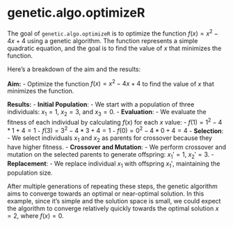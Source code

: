 
<!-- README.md is generated from README.Rmd. Please edit that file -->

# genetic.algo.optimizeR

<!-- badges: start -->
<!-- badges: end -->

The goal of `genetic.algo.optimizeR` is to optimize the function
$f(x) = x^2 - 4x + 4$ using a genetic algorithm. The function represents
a simple quadratic equation, and the goal is to find the value of $x$
that minimizes the function.

Here’s a breakdown of the aim and the results:

**Aim:** - Optimize the function $f(x) = x^2 - 4x + 4$ to find the value
of $x$ that minimizes the function.

**Results:** - **Initial Population**: - We start with a population of
three individuals: $x_1 = 1$, $x_2 = 3$, and $x_3 = 0$. -
**Evaluation**: - We evaluate the fitness of each individual by
calculating $f(x)$ for each $x$ value: - $f(1) = 1^2 - 4*1 + 4 = 1$ -
$f(3) = 3^2 - 4*3 + 4 = 1$ - $f(0) = 0^2 - 4*0 + 4 = 4$ -
**Selection**: - We select individuals $x_1$ and $x_2$ as parents for
crossover because they have higher fitness. - **Crossover and
Mutation**: - We perform crossover and mutation on the selected parents
to generate offspring: $x_1' = 1$, $x_2' = 3$. - **Replacement**: - We
replace individual $x_1$ with offspring $x_1'$, maintaining the
population size.

After multiple generations of repeating these steps, the genetic
algorithm aims to converge towards an optimal or near-optimal solution.
In this example, since it’s simple and the solution space is small, we
could expect the algorithm to converge relatively quickly towards the
optimal solution $x = 2$, where $f(x) = 0$.
